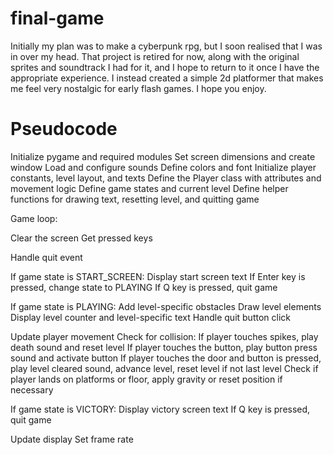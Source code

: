 # final-game

Initially my plan was to make a cyberpunk rpg, but I soon realised that I was in over my head. That project is retired for now, along with the original sprites and soundtrack I had for it, and I hope to return to it once I have the appropriate experience. I instead created a simple 2d platformer that makes me feel very nostalgic for early flash games. I hope you enjoy.

# Pseudocode

Initialize pygame and required modules
Set screen dimensions and create window
Load and configure sounds
Define colors and font
Initialize player constants, level layout, and texts
Define the Player class with attributes and movement logic
Define game states and current level
Define helper functions for drawing text, resetting level, and quitting game

Game loop:

Clear the screen
Get pressed keys

Handle quit event

If game state is START_SCREEN:
  Display start screen text
  If Enter key is pressed, change state to PLAYING
  If Q key is pressed, quit game

If game state is PLAYING:
    Add level-specific obstacles
    Draw level elements
    Display level counter and level-specific text
    Handle quit button click

Update player movement
  Check for collision:
    If player touches spikes, play death sound and reset level
    If player touches the button, play button press sound and activate button
    If player touches the door and button is pressed, play level cleared sound, advance level, reset level if not last level
    Check if player lands on platforms or floor, apply gravity or reset position if necessary

If game state is VICTORY:
    Display victory screen text
    If Q key is pressed, quit game

Update display
Set frame rate
